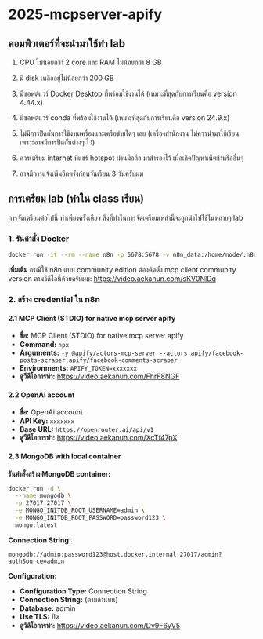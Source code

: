 # 2025-mcpserver-apify

## คอมพิวเตอร์ที่จะนำมาใช้ทำ lab

1. CPU ไม่น้อยกว่า 2 core และ RAM ไม่น้อยกว่า 8 GB

2. มี disk เหลืออยู่ไม่น้อยกว่า 200 GB

3. มีซอฟต์แวร์ Docker Desktop ที่พร้อมใช้งานได้ (เหมาะที่สุดกับการเรียนคือ version 4.44.x)

4. มีซอฟต์แวร์ conda ที่พร้อมใช้งานได้ (เหมาะที่สุดกับการเรียนคือ version 24.9.x)

5. ไม่มีการปิดกั้นการใช้งานเครื่องและเครือข่ายใดๆ เลย (เครื่องสำนักงาน ไม่ควรนำมาใช้เรียน เพราะอาจมีการปิดกั้นต่างๆ ไว้)

6. ควรเตรียม internet ที่แชร์ hotspot ผ่านมือถือ มาสำรองไว้ เผื่อเกิดปัญหาเน็ตช้าหรืออื่นๆ

7. อาจมีการแจ้งเพิ่มอีกครั้งก่อนวันเรียน 3 วันครับผม

## การเตรียม lab (ทำใน class เรียน)

การจัดเตรียมต่อไปนี้ ทำเพียงครั้งเดียว สิ่งที่ทำในการจัดเตรียมเหล่านี้จะถูกนำไปใช้ในหลายๆ lab

### 1. รันคำสั่ง Docker

```bash
docker run -it --rm --name n8n -p 5678:5678 -v n8n_data:/home/node/.n8n -e N8N_COMMUNITY_PACKAGES_ALLOW_TOOL_USAGE=true docker.n8n.io/n8nio/n8n:1.90.2
```

**เพิ่มเติม** กรณีใช้ n8n แบบ community edition ต้องติดตั้ง mcp client community version ตามวีดีโอนี้ด้วยครับผม: https://video.aekanun.com/sKV0NlDq

### 2. สร้าง credential ใน n8n

#### 2.1 MCP Client (STDIO) for native mcp server apify
- **ชื่อ:** MCP Client (STDIO) for native mcp server apify
- **Command:** `npx`
- **Arguments:** `-y @apify/actors-mcp-server --actors apify/facebook-posts-scraper,apify/facebook-comments-scraper`
- **Environments:** `APIFY_TOKEN=xxxxxxx`
- **ดูวีดีโอการทำ:** https://video.aekanun.com/FhrF8NGF

#### 2.2 OpenAI account
- **ชื่อ:** OpenAi account
- **API Key:** `xxxxxxx`
- **Base URL:** `https://openrouter.ai/api/v1`
- **ดูวีดีโอการทำ:** https://video.aekanun.com/XcTf47pX

#### 2.3 MongoDB with local container

**รันคำสั่งสร้าง MongoDB container:**

```bash
docker run -d \
  --name mongodb \
  -p 27017:27017 \
  -e MONGO_INITDB_ROOT_USERNAME=admin \
  -e MONGO_INITDB_ROOT_PASSWORD=password123 \
  mongo:latest
```

**Connection String:**
```
mongodb://admin:password123@host.docker.internal:27017/admin?authSource=admin
```

**Configuration:**
- **Configuration Type:** Connection String
- **Connection String:** (ตามด้านบน)
- **Database:** admin
- **Use TLS:** ปิด
- **ดูวีดีโอการทำ:** https://video.aekanun.com/Dv9F6yV5


